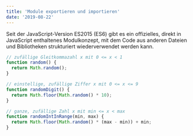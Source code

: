```yaml
---
title: 'Module exportieren und importieren'
date: '2019-08-22'
---
```


Seit der JavaScript-Version ES2015 (ES6) gibt es ein offizielles, direkt in JavaScript enthaltenes Modulkonzept, mit dem Code aus anderen Dateien und Bibliotheken strukturiert wiederverwendet werden kann.

```js
// zufällige Gleitkommazahl x mit 0 <= x < 1
function random() {
  return Math.random();
}

// einstellige, zufällige Ziffer x mit 0 <= x <= 9
function randomDigit() {
  return Math.floor(Math.random() * 10);
}

// ganze, zufällige Zahl x mit min <= x < max
function randomIntInRange(min, max) {
  return Math.floor(Math.random() * (max - min)) + min;
}
```
